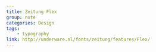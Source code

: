```yaml
---
title: Zeitung Flex
group: note
categories: Design
tags:
    - typography
link: http://underware.nl/fonts/zeitung/features/Flex/
---
```

